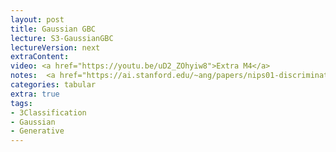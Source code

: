 ```yaml
---
layout: post
title: Gaussian GBC 
lecture: S3-GaussianGBC
lectureVersion: next
extraContent:  
video: <a href="https://youtu.be/uD2_ZOhyiw8">Extra M4</a> 
notes:  <a href="https://ai.stanford.edu/~ang/papers/nips01-discriminativegenerative.pdf">Paper Discr vs. Genera</a>
categories: tabular
extra: true
tags:
- 3Classification
- Gaussian 
- Generative
---
```

